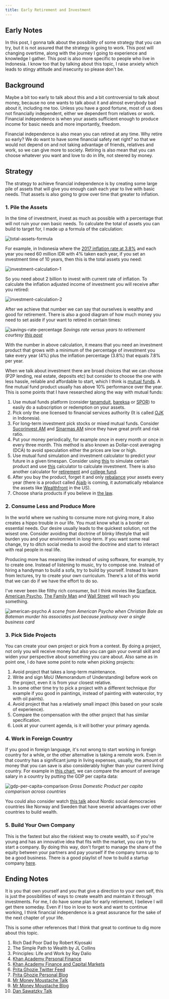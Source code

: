 ```yaml
---
title: Early Retirement and Investment
---
```


## Early Notes

In this post, I gonna talk about the possibility of some strategy that you can try, but it is not assured that the strategy is going to work. This post will changing overtime, along with the journey I going to experience and knowledge I gather. This post is also more specific to people who live in Indonesia. I know too that by talking about this topic, I raise anxiety which leads to stingy attitude and insecurity so please don't be.

## Background

Maybe a bit too early to talk about this and a bit controversial to talk about money, because no one wants to talk about it and almost everybody bad about it, including me too. Unless you have a good fortune, most of us does not financially independent, either we dependent from relatives or work. Financial independence is when your assets sufficient enough to produce income for basic needs and more importantly, freedom.

Financial independence is also mean you can retired at any time. Why retire so early? We do want to have some financial safety net right? so that we would not depend on and not taking advantage of friends, relatives and work, so we can give more to society. Retiring is also mean that you can choose whatever you want and love to do in life, not steered by money.

## Strategy

The strategy to achieve financial independence is by creating some large pile of assets that will give you enough cash each year to live with basic needs. That assets is also going to grow over time that greater to inflation.

### 1. Pile the Assets

In the time of investment, invest as much as possible with a percentage that will not ruin your own basic needs. To calculate the total of assets you can build to target for, I made up a formula of the calculation:

![total-assets-formula](https://eufat.github.io/images/investment-1.png)

For example, in Indonesia where the [2017 inflation rate at 3.8%](https://data.worldbank.org/indicator/FP.CPI.TOTL.ZG?end=2017&locations=ID&start=1960&view=chart) and each year you need 60 million IDR with 4% taken each year, if you set an investment time of 10 years, then this is the total assets you need:

![investment-calculation-1](https://eufat.github.io/images/investment-2.png)

So you need about 2 billion to invest with current rate of inflation. To calculate the inflation adjusted income of investment you will receive after you retired:

![investment-calculation-2](https://eufat.github.io/images/investment-3.png)

After we achieve that number we can say that ourselves is wealthy and good for retirement. There is also a good diagram of how much money you need to set aside if your want to retired in certain times:

![savings-rate-percentage](https://eufat.github.io/images/savings-rate-percentage.png)
_Savings rate versus years to retirement courtesy [this post](http://www.mrmoneymustache.com/2012/01/13/the-shockingly-simple-math-behind-early-retirement/)_

With the number in above calculation, it means that you need an investment product that grows with a minimum of the percentage of investment you take every year (4%) plus the inflation percentage (3.8%) that equals 7.8% per year.

When we talk about investment there are broad choices that we can choose (P2P lending, real estate, deposits etc) but consider to choose the one with less hassle, reliable and affordable to start, which I think is [mutual funds](https://en.wikipedia.org/wiki/Mutual_fund). A fine mutual fund product usually has above 10% performance over the year. This is some points that I have researched along the way with mutual funds:

1. Use mutual funds platform (consider [tanamduit](https://www.tanamduit.com), [bareksa](https://www.bareksa.com/) or [SPOR](https://spor.sucorinvestam.com/id/)) to easily do a subscription or redemption on your assets.
2. Pick only the one licensed to financial services authority (It is called [OJK](https://www.ojk.go.id/Default.aspx) in Indonesia).
3. For long-term investment pick stocks or mixed mutual funds. Consider [Sucorinvest AM](http://sucorinvestam.com/) and [Sinarmas AM](http://www.sinarmas-am.co.id/) since they have great profit and risk ratio.
4. Put your money periodically, for example once in every month or once in every three month. This method is also known as Dollar-cost averaging (DCA) to avoid speculation either the prices are low or high.
5. Use mutual fund simulation and investment calculator to predict your future in a given timespan. Consider using [this](https://www.bareksa.com/id/mutualfund/simulation) to simulate certain product and use [this](https://www.bareksa.com/id/financial/investment_calc) calculator to calculate investment. There is also another calculator for [retirement](https://www.bareksa.com/id/financial_planner/investasi_hari_tua) and [college fund](https://www.bareksa.com/id/financial_planner/investasi_pendidikan_anak).
6. After you buy the product, forget it and only [rebalance](https://www.investopedia.com/terms/r/rebalancing.asp) your assets every year (there is a product called [Ajaib](https://www.ajaib.co.id/) is coming, it automatically rebalance the assets like [Wealthfront](https://www.wealthfront.com/) in the US).
7. Choose sharia products if you believe in [the law](https://simple.wikipedia.org/wiki/Sharia).

### 2. Consume Less and Produce More

In the world where we rushing to consume more not giving more, it also creates a hippo trouble in our life. You must know what is a border on essential needs. Our desire usually leads to the quickest solution, not the wisest one. Consider avoiding that doctrine of blinky lifestyle that will burden you and your environment in long-term. If you want some real change, try to ditch social media to avoid the doctrine and start to interact with real people in real life.

Producing more has meaning like instead of using software, for example, try to create one. Instead of listening to music, try to compose one. Instead of hiring a handyman to build a sofa, try to build by yourself. Instead to learn from lectures, try to create your own curriculum. There's a lot of this world that we can do if we have the effort to do so.

I've never been like filthy rich consumer, but I think movies like [Scarface](https://www.imdb.com/title/tt0086250/), [American Psycho](https://www.imdb.com/title/tt0144084/), [The Family Man](https://www.imdb.com/title/tt0218967/) and [Wall Street](https://www.imdb.com/title/tt0094291/) will teach you something.

![american-psycho](https://eufat.github.io/images/american-psycho.jpg)
_A scene from American Psycho when Christian Bale as Bateman murder his associates just because jealousy over a single business card_

### 3. Pick Side Projects

You can create your own project or pick from a contest. By doing a project, not only you will receive money but also you can gain your overall skill and widen your perspective about something you care about. Also same as in point one, I do have some point to note when picking projects:

1. Avoid project that takes a long-term maintenance.
2. Write and sign MoU (Memorandum of Understanding) before work on the project, even it is from your closest relative.
3. In some other time try to pick a project with a different technique (for example if you good in paintings, instead of painting with watercolor, try with oil paints).
4. Avoid project that has a relatively small impact (this based on your scale of experience).
5. Compare the compensation with the other project that has similar specification.
6. Look at your current agenda, is it will bother your primary agenda.

### 4. Work in Foreign Country

If you good in foreign language, it's not wrong to start working in foreign country for a while, or the other alternative is taking a remote work. Even in that country has a significant jump in living expenses, usually, the amount of money that you can save is also considerably higher than your current living country. For example in [this chart](https://data.worldbank.org/indicator/NY.GDP.PCAP.CD?locations=ID-US-SG-AU-NZ-SE-NO-MY), we can compare the amount of average salary in a country by putting the GDP per capita data:

![gdp-per-capita-comparison](https://eufat.github.io/images/gdp-comparison.png)
_Gross Domestic Product per capita comparison across countries_

You could also consider watch [this talk](https://www.youtube.com/watch?v=A9UmdY0E8hU) about Nordic social democracies countries like Norway and Sweden that have several advantages over other countries to build wealth.

### 5. Build Your Own Company

This is the fastest but also the riskiest way to create wealth, so if you're young and has an innovative idea that fits with the market, you can try to start a company. By doing this way, don't forget to manage the share of the equity between your partners and pay yourself if the company turns up to be a good business. There is a good playlist of how to build a startup company [here](https://www.youtube.com/watch?v=ZoqgAy3h4OM&list=PLQ-uHSnFig5MiLRb-l6yiCBGyqfVyVf17).

## Ending Notes

It is you that own yourself and you that give a direction to your own self, this is just the possibilities of ways to create wealth and maintain it through investments. For me, I do have some plan for early retirement, I believe I will get there someday. Even if I too in love to work and want to continue working, I think financial independence is a great assurance for the sake of the next chapter of your life.

This is some other references that I think that great to continue to dig more about this topic.

1. Rich Dad Poor Dad by Robert Kiyosaki
2. The Simple Path to Wealth by JL Collins
3. Principles: Life and Work by Ray Dalio
4. [Khan Academy Personal Finance](https://www.khanacademy.org/college-careers-more/personal-finance)
5. [Khan Academy Finance and Capital Markets](https://www.khanacademy.org/economics-finance-domain/core-finance)
6. [Prita Ghozie Twitter Feed](https://twitter.com/pritaghozie)
7. [Prita Ghozie Personal Blog](https://pritaghozie.com/)
8. [Mr Money Moustache Talk](https://www.youtube.com/watch?v=FEBe7ZEfORc)
9. [Mr Money Moustache Blog](http://www.mrmoneymustache.com)
10. [Dan Sawatzky Talk](https://www.youtube.com/watch?v=boYq2QwNbJE)
